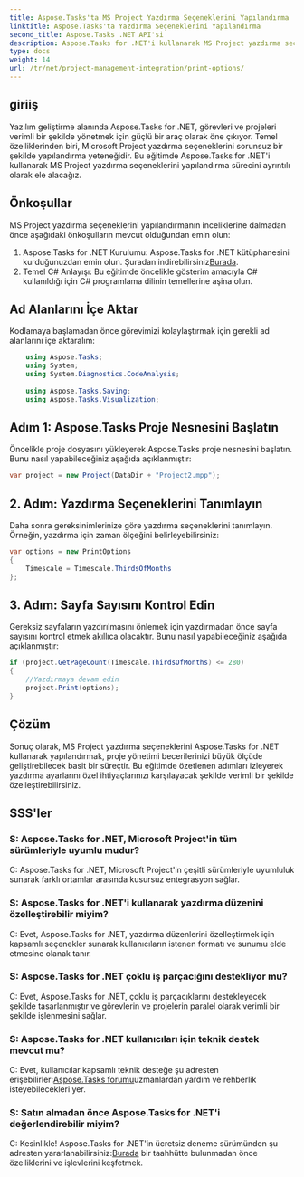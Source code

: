 ```yaml
---
title: Aspose.Tasks'ta MS Project Yazdırma Seçeneklerini Yapılandırma
linktitle: Aspose.Tasks'ta Yazdırma Seçeneklerini Yapılandırma
second_title: Aspose.Tasks .NET API'si
description: Aspose.Tasks for .NET'i kullanarak MS Project yazdırma seçeneklerini sorunsuz bir şekilde nasıl yapılandıracağınızı öğrenin. Proje yönetimi yeteneklerinizi geliştirin.
type: docs
weight: 14
url: /tr/net/project-management-integration/print-options/
---
```

## giriiş
Yazılım geliştirme alanında Aspose.Tasks for .NET, görevleri ve projeleri verimli bir şekilde yönetmek için güçlü bir araç olarak öne çıkıyor. Temel özelliklerinden biri, Microsoft Project yazdırma seçeneklerini sorunsuz bir şekilde yapılandırma yeteneğidir. Bu eğitimde Aspose.Tasks for .NET'i kullanarak MS Project yazdırma seçeneklerini yapılandırma sürecini ayrıntılı olarak ele alacağız.
## Önkoşullar
MS Project yazdırma seçeneklerini yapılandırmanın inceliklerine dalmadan önce aşağıdaki önkoşulların mevcut olduğundan emin olun:
1.  Aspose.Tasks for .NET Kurulumu: Aspose.Tasks for .NET kütüphanesini kurduğunuzdan emin olun. Şuradan indirebilirsiniz[Burada](https://releases.aspose.com/tasks/net/).
2. Temel C# Anlayışı: Bu eğitimde öncelikle gösterim amacıyla C# kullanıldığı için C# programlama dilinin temellerine aşina olun.

## Ad Alanlarını İçe Aktar
Kodlamaya başlamadan önce görevimizi kolaylaştırmak için gerekli ad alanlarını içe aktaralım:
```csharp
    using Aspose.Tasks;
    using System;
    using System.Diagnostics.CodeAnalysis;
    
    using Aspose.Tasks.Saving;
    using Aspose.Tasks.Visualization;
```

## Adım 1: Aspose.Tasks Proje Nesnesini Başlatın
Öncelikle proje dosyasını yükleyerek Aspose.Tasks proje nesnesini başlatın. Bunu nasıl yapabileceğiniz aşağıda açıklanmıştır:
```csharp
var project = new Project(DataDir + "Project2.mpp");
```
## 2. Adım: Yazdırma Seçeneklerini Tanımlayın
Daha sonra gereksinimlerinize göre yazdırma seçeneklerini tanımlayın. Örneğin, yazdırma için zaman ölçeğini belirleyebilirsiniz:
```csharp
var options = new PrintOptions
{
    Timescale = Timescale.ThirdsOfMonths
};
```
## 3. Adım: Sayfa Sayısını Kontrol Edin
Gereksiz sayfaların yazdırılmasını önlemek için yazdırmadan önce sayfa sayısını kontrol etmek akıllıca olacaktır. Bunu nasıl yapabileceğiniz aşağıda açıklanmıştır:
```csharp
if (project.GetPageCount(Timescale.ThirdsOfMonths) <= 280)
{
    //Yazdırmaya devam edin
    project.Print(options);
}
```

## Çözüm
Sonuç olarak, MS Project yazdırma seçeneklerini Aspose.Tasks for .NET kullanarak yapılandırmak, proje yönetimi becerilerinizi büyük ölçüde geliştirebilecek basit bir süreçtir. Bu eğitimde özetlenen adımları izleyerek yazdırma ayarlarını özel ihtiyaçlarınızı karşılayacak şekilde verimli bir şekilde özelleştirebilirsiniz.
## SSS'ler
### S: Aspose.Tasks for .NET, Microsoft Project'in tüm sürümleriyle uyumlu mudur?
C: Aspose.Tasks for .NET, Microsoft Project'in çeşitli sürümleriyle uyumluluk sunarak farklı ortamlar arasında kusursuz entegrasyon sağlar.
### S: Aspose.Tasks for .NET'i kullanarak yazdırma düzenini özelleştirebilir miyim?
C: Evet, Aspose.Tasks for .NET, yazdırma düzenlerini özelleştirmek için kapsamlı seçenekler sunarak kullanıcıların istenen formatı ve sunumu elde etmesine olanak tanır.
### S: Aspose.Tasks for .NET çoklu iş parçacığını destekliyor mu?
C: Evet, Aspose.Tasks for .NET, çoklu iş parçacıklarını destekleyecek şekilde tasarlanmıştır ve görevlerin ve projelerin paralel olarak verimli bir şekilde işlenmesini sağlar.
### S: Aspose.Tasks for .NET kullanıcıları için teknik destek mevcut mu?
 C: Evet, kullanıcılar kapsamlı teknik desteğe şu adresten erişebilirler:[Aspose.Tasks forumu](https://forum.aspose.com/c/tasks/15)uzmanlardan yardım ve rehberlik isteyebilecekleri yer.
### S: Satın almadan önce Aspose.Tasks for .NET'i değerlendirebilir miyim?
 C: Kesinlikle! Aspose.Tasks for .NET'in ücretsiz deneme sürümünden şu adresten yararlanabilirsiniz:[Burada](https://releases.aspose.com/) bir taahhütte bulunmadan önce özelliklerini ve işlevlerini keşfetmek.